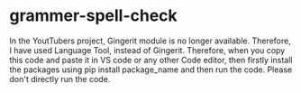 # grammer-spell-check
In the YoutTubers project, Gingerit module is no longer available. Therefore, I have used Language Tool, instead of Gingerit. Therefore, when you copy this code and paste it in VS code or any other Code editor, then firstly install the packages using pip install package_name and then run the code. Please don't directly run the code.
